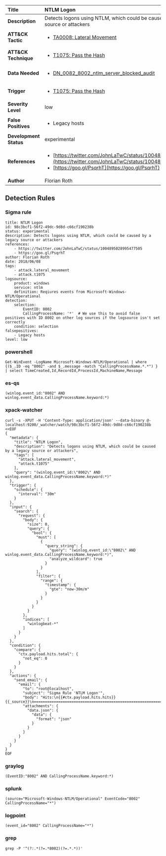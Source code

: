 | Title                    | NTLM Logon       |
|:-------------------------|:------------------|
| **Description**          | Detects logons using NTLM, which could be caused by a legacy source or attackers |
| **ATT&amp;CK Tactic**    |  <ul><li>[TA0008: Lateral Movement](https://attack.mitre.org/tactics/TA0008)</li></ul>  |
| **ATT&amp;CK Technique** | <ul><li>[T1075: Pass the Hash](https://attack.mitre.org/techniques/T1075)</li></ul>  |
| **Data Needed**          | <ul><li>[DN_0082_8002_ntlm_server_blocked_audit](../Data_Needed/DN_0082_8002_ntlm_server_blocked_audit.md)</li></ul>  |
| **Trigger**              | <ul><li>[T1075: Pass the Hash](../Triggers/T1075.md)</li></ul>  |
| **Severity Level**       | low |
| **False Positives**      | <ul><li>Legacy hosts</li></ul>  |
| **Development Status**   | experimental |
| **References**           | <ul><li>[https://twitter.com/JohnLaTwC/status/1004895028995477505](https://twitter.com/JohnLaTwC/status/1004895028995477505)</li><li>[https://goo.gl/PsqrhT](https://goo.gl/PsqrhT)</li></ul>  |
| **Author**               | Florian Roth |


## Detection Rules

### Sigma rule

```
title: NTLM Logon
id: 98c3bcf1-56f2-49dc-9d8d-c66cf190238b
status: experimental
description: Detects logons using NTLM, which could be caused by a legacy source or attackers
references:
    - https://twitter.com/JohnLaTwC/status/1004895028995477505
    - https://goo.gl/PsqrhT
author: Florian Roth
date: 2018/06/08
tags:
    - attack.lateral_movement
    - attack.t1075
logsource:
    product: windows
    service: ntlm
    definition: Reqiures events from Microsoft-Windows-NTLM/Operational
detection:
    selection:
        EventID: 8002
        CallingProcessName: '*'  # We use this to avoid false positives with ID 8002 on other log sources if the logsource isn't set correctly
    condition: selection
falsepositives:
    - Legacy hosts
level: low

```





### powershell
    
```
Get-WinEvent -LogName Microsoft-Windows-NTLM/Operational | where {($_.ID -eq "8002" -and $_.message -match "CallingProcessName.*.*") } | select TimeCreated,Id,RecordId,ProcessId,MachineName,Message
```


### es-qs
    
```
(winlog.event_id:"8002" AND winlog.event_data.CallingProcessName.keyword:*)
```


### xpack-watcher
    
```
curl -s -XPUT -H 'Content-Type: application/json' --data-binary @- localhost:9200/_watcher/watch/98c3bcf1-56f2-49dc-9d8d-c66cf190238b <<EOF
{
  "metadata": {
    "title": "NTLM Logon",
    "description": "Detects logons using NTLM, which could be caused by a legacy source or attackers",
    "tags": [
      "attack.lateral_movement",
      "attack.t1075"
    ],
    "query": "(winlog.event_id:\"8002\" AND winlog.event_data.CallingProcessName.keyword:*)"
  },
  "trigger": {
    "schedule": {
      "interval": "30m"
    }
  },
  "input": {
    "search": {
      "request": {
        "body": {
          "size": 0,
          "query": {
            "bool": {
              "must": [
                {
                  "query_string": {
                    "query": "(winlog.event_id:\"8002\" AND winlog.event_data.CallingProcessName.keyword:*)",
                    "analyze_wildcard": true
                  }
                }
              ],
              "filter": {
                "range": {
                  "timestamp": {
                    "gte": "now-30m/m"
                  }
                }
              }
            }
          }
        },
        "indices": [
          "winlogbeat-*"
        ]
      }
    }
  },
  "condition": {
    "compare": {
      "ctx.payload.hits.total": {
        "not_eq": 0
      }
    }
  },
  "actions": {
    "send_email": {
      "email": {
        "to": "root@localhost",
        "subject": "Sigma Rule 'NTLM Logon'",
        "body": "Hits:\n{{#ctx.payload.hits.hits}}{{_source}}\n================================================================================\n{{/ctx.payload.hits.hits}}",
        "attachments": {
          "data.json": {
            "data": {
              "format": "json"
            }
          }
        }
      }
    }
  }
}
EOF

```


### graylog
    
```
(EventID:"8002" AND CallingProcessName.keyword:*)
```


### splunk
    
```
(source="Microsoft-Windows-NTLM/Operational" EventCode="8002" CallingProcessName="*")
```


### logpoint
    
```
(event_id="8002" CallingProcessName="*")
```


### grep
    
```
grep -P '^(?:.*(?=.*8002)(?=.*.*))'
```



